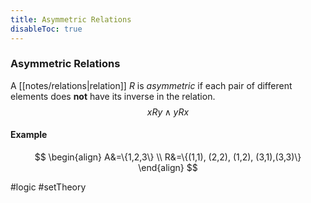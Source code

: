 ```yaml
---
title: Asymmetric Relations
disableToc: true
---
```


### Asymmetric Relations
A [[notes/relations|relation]] $R$ is _asymmetric_ if each pair of different elements does **not** have its inverse in the relation.
$$
xRy \land yRx
$$

#### Example
$$
\begin{align}
	A&=\{1,2,3\} \\
	R&=\{(1,1), (2,2), (1,2), (3,1),(3,3)\}
\end{align}
$$

#logic #setTheory 
